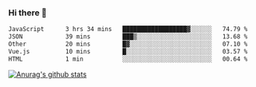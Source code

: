 ### Hi there 👋



<!--
**webB1an/webB1an** is a ✨ _special_ ✨ repository because its `README.md` (this file) appears on your GitHub profile.

Here are some ideas to get you started:

- 🔭 I’m currently working on ...
- 🌱 I’m currently learning ...
- 👯 I’m looking to collaborate on ...
- 🤔 I’m looking for help with ...
- 💬 Ask me about ...
- 📫 How to reach me: ...
- 😄 Pronouns: ...
- ⚡ Fun fact: ...
-->

<!--START_SECTION:waka-->

```txt
JavaScript      3 hrs 34 mins   ██████████████████▓░░░░░░   74.79 %
JSON            39 mins         ███▒░░░░░░░░░░░░░░░░░░░░░   13.68 %
Other           20 mins         █▓░░░░░░░░░░░░░░░░░░░░░░░   07.10 %
Vue.js          10 mins         █░░░░░░░░░░░░░░░░░░░░░░░░   03.57 %
HTML            1 min           ░░░░░░░░░░░░░░░░░░░░░░░░░   00.64 %
```

<!--END_SECTION:waka-->


[![Anurag's github stats](https://github-readme-stats.vercel.app/api?username=webB1an&show_icons=true&theme=radical)](https://github.com/anuraghazra/github-readme-stats)

